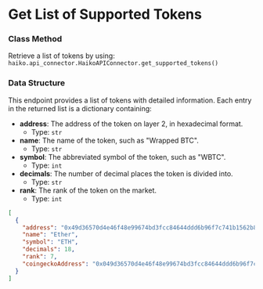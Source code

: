 # Get List of Supported Tokens

### Class Method
Retrieve a list of tokens by using:
`haiko.api_connector.HaikoAPIConnector.get_supported_tokens()`

### Data Structure
This endpoint provides a list of tokens with detailed information. Each entry in the returned list is a dictionary containing:
- **address**: The address of the token on layer 2, in hexadecimal format.
  - Type: `str`
- **name**: The name of the token, such as "Wrapped BTC".
  - Type: `str`
- **symbol**: The abbreviated symbol of the token, such as "WBTC".
  - Type: `int`
- **decimals**: The number of decimal places the token is divided into.
  - Type: `str`
- **rank**: The rank of the token on the market.
  - Type: `int`

```json
[
  {
    "address": "0x49d36570d4e46f48e99674bd3fcc84644ddd6b96f7c741b1562b82f9e004dc7",
    "name": "Ether",
    "symbol": "ETH",
    "decimals": 18,
    "rank": 7,
    "coingeckoAddress": "0x049d36570d4e46f48e99674bd3fcc84644ddd6b96f7c741b1562b82f9e004dc7"
  }
]
```
